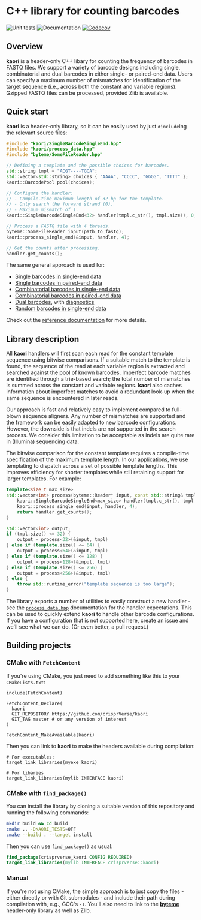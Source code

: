 # C++ library for counting barcodes

![Unit tests](https://github.com/crisprVerse/kaori/actions/workflows/run-tests.yaml/badge.svg)
![Documentation](https://github.com/crisprVerse/kaori/actions/workflows/doxygenate.yaml/badge.svg)
[![Codecov](https://codecov.io/gh/crisprVerse/kaori/branch/master/graph/badge.svg?token=WZkuJqiGtc)](https://codecov.io/gh/crisprVerse/kaori)

## Overview

**kaori** is a header-only C++ libary for counting the frequency of barcodes in FASTQ files.
We support a variety of barcode designs including single, combinatorial and dual barcodes in either single- or paired-end data.
Users can specify a maximum number of mismatches for identification of the target sequence (i.e., across both the constant and variable regions).
Gzipped FASTQ files can be processed, provided Zlib is available.

## Quick start

**kaori** is a header-only library, so it can be easily used by just `#include`ing the relevant source files:

```cpp
#include "kaori/SingleBarcodeSingleEnd.hpp"
#include "kaori/process_data.hpp"
#include "byteme/SomeFileReader.hpp"

// Defining a template and the possible choices for barcodes.
std::string tmpl = "ACGT----TGCA";
std::vector<std::string> choices { "AAAA", "CCCC", "GGGG", "TTTT" };
kaori::BarcodePool pool(choices);

// Configure the handler:
// - Compile-time maximum length of 32 bp for the template.
// - Only search the forward strand (0).
// - Maximum mismatch of 1.
kaori::SingleBarcodeSingleEnd<32> handler(tmpl.c_str(), tmpl.size(), 0, pool, 1);

// Process a FASTQ file with 4 threads.
byteme::SomeFileReader input(path_to_fastq);
kaori::process_single_end(&input, handler, 4);

// Get the counts after processing.
handler.get_counts();
```

The same general approach is used for:

- [Single barcodes in single-end data](https://crisprverse.github.io/kaori/classkaori_1_1SingleBarcodeSingleEnd.html)
- [Single barcodes in paired-end data](https://crisprverse.github.io/kaori/classkaori_1_1SingleBarcodePairedEnd.html)
- [Combinatorial barcodes in single-end data](https://crisprverse.github.io/kaori/classkaori_1_1CombinatorialBarcodesSingleEnd.html)
- [Combinatorial barcodes in paired-end data](https://crisprverse.github.io/kaori/classkaori_1_1CombinatorialBarcodesPairedEnd.html)
- [Dual barcodes](https://crisprverse.github.io/kaori/classkaori_1_1DualBarcodes.html), with [diagnostics](https://crisprverse.github.io/kaori/classkaori_1_1DualBarcodesWithDiagnostics.html)
- [Random barcodes in single-end data](https://crisprverse.github.io/kaori/classkaori_1_1RandomBarcodeSingleEnd.html)

Check out the [reference documentation](https://crisprverse.github.io/kaori) for more details.

## Library description

All **kaori** handlers will first scan each read for the constant template sequence using bitwise comparisons.
If a suitable match to the template is found, the sequence of the read at each variable region is extracted and searched against the pool of known barcodes.
Imperfect barcode matches are identified through a trie-based search; the total number of mismatches is summed across the constant and variable regions.
**kaori** also caches information about imperfect matches to avoid a redundant look-up when the same sequence is encountered in later reads.

Our approach is fast and relatively easy to implement compared to full-blown sequence aligners.
Any number of mismatches are supported and the framework can be easily adapted to new barcode configurations.
However, the downside is that indels are not supported in the search process.
We consider this limitation to be acceptable as indels are quite rare in (Illumina) sequencing data.

The bitwise comparison for the constant template requires a compile-time specification of the maximum template length.
In our applications, we use templating to dispatch across a set of possible template lengths.
This improves efficiency for shorter templates while still retaining support for larger templates.
For example:

```cpp
template<size_t max_size>
std::vector<int> process(byteme::Reader* input, const std::string& tmpl, const kaori::BarcodePool& pool) {
    kaori::SingleBarcodeSingleEnd<max_size> handler(tmpl.c_str(), tmpl.size(), 0, pool, 1);
    kaori::process_single_end(input, handler, 4);
    return handler.get_counts();
}

std::vector<int> output;
if (tmpl.size() <= 32) {
    output = process<32>(&input, tmpl)
} else if (template.size() <= 64) {
    output = process<64>(&input, tmpl)
} else if (template.size() <= 128) {
    output = process<128>(&input, tmpl)
} else if (template.size() <= 256) {
    output = process<256>(&input, tmpl)
} else {
    throw std::runtime_error("template sequence is too large");
}
```

The library exports a number of utilities to easily construct a new handler - 
see the [`process_data.hpp`](https://crisprverse.github.io/kaori/process__data_8hpp.html) documentation for the handler expectations.
This can be used to quickly extend **kaori** to handle other barcode configurations.
If you have a configuration that is not supported here, create an issue and we'll see what we can do. 
(Or even better, a pull request.)

## Building projects 

### CMake with `FetchContent`

If you're using CMake, you just need to add something like this to your `CMakeLists.txt`:

```
include(FetchContent)

FetchContent_Declare(
  kaori
  GIT_REPOSITORY https://github.com/crisprVerse/kaori
  GIT_TAG master # or any version of interest 
)

FetchContent_MakeAvailable(kaori)
```

Then you can link to **kaori** to make the headers available during compilation:

```
# For executables:
target_link_libraries(myexe kaori)

# For libaries
target_link_libraries(mylib INTERFACE kaori)
```

### CMake with `find_package()`

You can install the library by cloning a suitable version of this repository and running the following commands:

```sh
mkdir build && cd build
cmake .. -DKAORI_TESTS=OFF
cmake --build . --target install
```

Then you can use `find_package()` as usual:

```cmake
find_package(crisprverse_kaori CONFIG REQUIRED)
target_link_libraries(mylib INTERFACE crisprverse::kaori)
```

### Manual

If you're not using CMake, the simple approach is to just copy the files - either directly or with Git submodules - and include their path during compilation with, e.g., GCC's `-I`.
You'll also need to link to the [**byteme**](https://github.com/LTLA/byteme) header-only library as well as Zlib.

